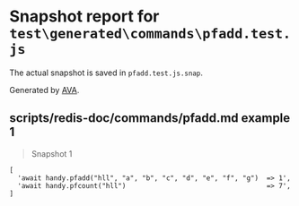 # Snapshot report for `test\generated\commands\pfadd.test.js`

The actual snapshot is saved in `pfadd.test.js.snap`.

Generated by [AVA](https://ava.li).

## scripts/redis-doc/commands/pfadd.md example 1

> Snapshot 1

    [
      'await handy.pfadd("hll", "a", "b", "c", "d", "e", "f", "g")  => 1',
      'await handy.pfcount("hll")                                   => 7',
    ]
